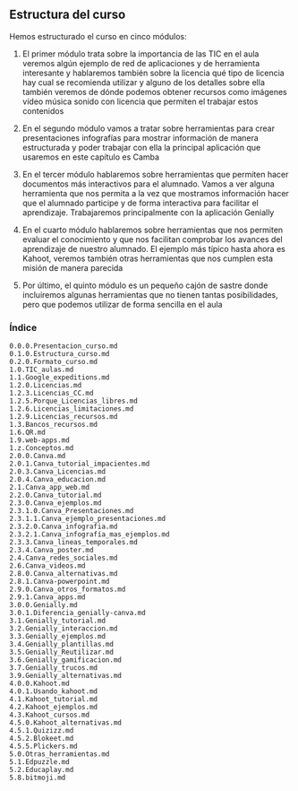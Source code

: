 ## Estructura del curso

Hemos estructurado el curso en cinco módulos:

1. El primer módulo trata sobre la importancia de las TIC en el aula veremos algún ejemplo de red de aplicaciones y de herramienta interesante y hablaremos también sobre la licencia qué tipo de licencia hay cual se recomienda utilizar y alguno de los detalles sobre ella también veremos de dónde podemos obtener recursos como imágenes vídeo música sonido con licencia que permiten el trabajar estos contenidos

2. En el segundo módulo vamos a tratar sobre herramientas para crear presentaciones infografías para mostrar información de manera estructurada y poder trabajar con ella la principal aplicación que usaremos en este capítulo es Camba

3. En el tercer módulo  hablaremos sobre herramientas que permiten hacer documentos más interactivos para el alumnado. Vamos a ver alguna herramienta que nos permita a la vez que mostramos información hacer que el alumnado participe y de forma interactiva para facilitar el aprendizaje. Trabajaremos principalmente con la aplicación Genially


4. En el cuarto módulo hablaremos sobre herramientas que nos permiten evaluar el conocimiento y que nos facilitan comprobar los avances del aprendizaje de nuestro alumnado. El ejemplo más típico hasta ahora es Kahoot, veremos también otras herramientas que nos cumplen esta misión de manera parecida

5. Por último, el quinto módulo es un pequeño cajón de sastre donde incluiremos algunas herramientas que no tienen tantas posibilidades, pero que podemos utilizar de forma sencilla en el aula


### Índice


    0.0.0.Presentacion_curso.md
    0.1.0.Estructura_curso.md
    0.2.0.Formato_curso.md
    1.0.TIC_aulas.md
    1.1.Google_expeditions.md
    1.2.0.Licencias.md
    1.2.3.Licencias_CC.md
    1.2.5.Porque_Licencias_libres.md
    1.2.6.Licencias_limitaciones.md
    1.2.9.Licencias_recursos.md
    1.3.Bancos_recursos.md
    1.6.QR.md
    1.9.web-apps.md
    1.z.Conceptos.md
    2.0.0.Canva.md
    2.0.1.Canva_tutorial_impacientes.md
    2.0.3.Canva_Licencias.md
    2.0.4.Canva_educacion.md
    2.1.Canva_app_web.md
    2.2.0.Canva_tutorial.md
    2.3.0.Canva_ejemplos.md
    2.3.1.0.Canva_Presentaciones.md
    2.3.1.1.Canva_ejemplo_presentaciones.md
    2.3.2.0.Canva_infografia.md
    2.3.2.1.Canva_infografía_mas_ejemplos.md
    2.3.3.Canva_lineas_temporales.md
    2.3.4.Canva_poster.md
    2.4.Canva_redes_sociales.md
    2.6.Canva_videos.md
    2.8.0.Canva_alternativas.md
    2.8.1.Canva-powerpoint.md
    2.9.0.Canva_otros_formatos.md
    2.9.1.Canva_apps.md
    3.0.0.Genially.md
    3.0.1.Diferencia_genially-canva.md
    3.1.Genially_tutorial.md
    3.2.Genially_interaccion.md
    3.3.Genially_ejemplos.md
    3.4.Genially_plantillas.md
    3.5.Genially_Reutilizar.md
    3.6.Genially_gamificacion.md
    3.7.Genially_trucos.md
    3.9.Genially_alternativas.md
    4.0.0.Kahoot.md
    4.0.1.Usando_kahoot.md
    4.1.Kahoot_tutorial.md
    4.2.Kahoot_ejemplos.md
    4.3.Kahoot_cursos.md
    4.5.0.Kahoot_alternativas.md
    4.5.1.Quizizz.md
    4.5.2.Blokeet.md
    4.5.5.Plickers.md
    5.0.Otras_herramientas.md
    5.1.Edpuzzle.md
    5.2.Educaplay.md
    5.8.bitmoji.md

